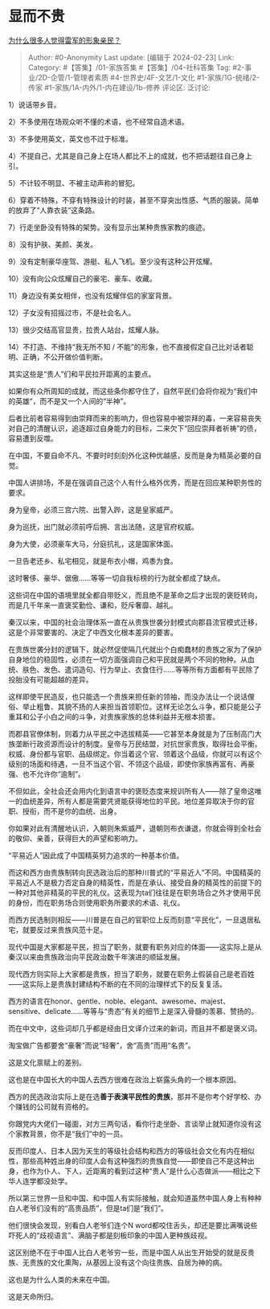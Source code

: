 # 显而不贵
[为什么很多人觉得雷军的形象亲民？](https://www.zhihu.com/question/50706706/answer/3406540914)

> Author: #0-Anonymity
> Last update: [编辑于 2024-02-23]
> Link:
> Category: #【答集】/01-家族答集 #【答集】/04-社科答集
> Tag: #2-事业/2D-企管/1-管理者素质 #4-世界史/4F-文艺/1-文化 #1-家族/1G-统绪/2-传家 #1-家族/1A-内外/1-内在建设/1b-修养 
> 评论区:
> 泛讨论:

1）说话带乡音。

2）不多使用在场观众听不懂的术语，也不经常自造术语。

3）不多使用英文，英文也不过于标准。

4）不提自己，尤其是自己身上在场人都比不上的成就，也不把话题往自己身上引。

5）不计较不明显、不被主动声称的冒犯。

6）穿着不特殊，不穿有特殊设计的时装，甚至不穿突出性感、气质的服装。简单的放弃了“人靠衣装“这条路。

7）行走坐卧没有特殊的架势。没有显示出某种贵族家教的痕迹。

8）没有护肤、美颜、美发。

9）没有定制豪华座驾、游艇、私人飞机。至少没有这种公开炫耀。

10）没有向公众炫耀自己的豪宅、豪车、收藏。

11）身边没有美女相伴，也没有炫耀伴侣的家室背景。

12）子女没有招摇过市，不是社会名人。

13）很少交结高官显贵，拉贵人站台，炫耀人脉。

14）不打造、不维持“我无所不知 / 不能”的形象，也不直接假定自己比对话者聪明、正确，不公开做价值判断。

其实这些是“贵人”们和平民拉开距离的主要点。

如果你有众所周知的成就，而这些条你都守住了，自然平民们会将你视为“我们中的英雄”，而不是又一个人间的“半神”。

后者比前者容易得到由崇拜而来的影响力，但也容易中被崇拜的毒，一来容易丧失对自己的清醒认识，追逐超过自身能力的目标，二来欠下“回应崇拜者祈祷”的债，容易遭到反噬。

在中国，不要自命不凡、不要时时刻刻外化这种优越感，反而是身为精英必要的自觉。

中国人讲排场，不是在强调自己这个人有什么格外优秀，而是在回应某种职务性的要求。

身为皇帝，必须三宫六院、出警入跸，这是皇家威严。

身为巡抚，出门就必须前呼后拥、言出法随，这是官府权威。

身为大使，必须豪车大马，分庭抗礼，这是国家体面。

一旦告老还乡、私宅相见，就是布衣小帽，鸡黍为食。

这时奢侈、豪华、倨傲……等等一切自我标榜的行为就全都成了缺点。

这些词在中国的语境里就全都自带贬义，而且绝不是革命之后才出现的褒贬转向，而是几千年来一直褒奖勤俭、谦和，贬斥奢靡、越礼。

秦汉以来，中国的社会治理体系一直在从贵族世袭分封模式向郡县流官模式迁移，这是个非常要害的、决定了中西文化根本差异的要害。

在贵族世袭分封的逻辑下，就必然促使隔几代就出个白痴蠢材的贵族之家为了保护自身地位的稳固性，必须在一切方面强调自己和平民就是两个不同的物种。从血统、肤色、发色、遣词造句、行为举止、衣食住行……等等所有方面都有平民除了投胎没有可能超越的差异。

这样即使平民造反，也只能选一个贵族来担任新的领袖，而没办法让一个说话俚俗、举止粗鲁、其貌不扬的人来担当首领职位。这样无论怎么斗争，都只能是公子重耳和公子小白之间的斗争，对贵族家族的总体利益并无根本损害。

而郡县官僚体制，则着力从平民之中选拔精英——它甚至本身就是为了压制高门大族垄断行政资源而设计的制度。皇帝与万民结盟，对抗世家贵族，取得社会平衡。权威、身份都与官职、品级绑定。你当着这个官、领着这个品级，你就可以有这个级别的场面和待遇，一旦不当这个官、不领这个品级，即使你家族再富有、再豪强、也不允许你“逾制”。

不但如此，全社会还会用内化到语言中的褒贬态度来规训所有人——除了皇帝这唯一的血统差异，所有人都是需要凭贤能获得地位的平民。地位差异取决于你的官职、授衔，而不是你的血统、出身。

你如果对此有清醒地认识，入朝则朱紫威严，退朝则布衣谦退，你就会得到全社会的敬仰、亲善，获得巨大的声望和影响力。

“平易近人”因此成了中国精英努力追求的一种基本价值。

而这和西方由贵族制转向民选政治后的那种川普式的“平易近人”不同。中国精英的平易近人不是极力否定自身的精英性，而是在承认、接受自身的精英性的前提下的一种对其他非精英的平民的礼仪。这表现为ta们往往是在职务场合之外才使用平民的身份，而在职务场合则使用职务所要求的术语、礼仪。

而西方民选制则相反——川普是在自己的官职位上反而刻意“平民化”，一旦退居私宅，就要反过来贵族风范十足。

现代中国是大家都是平民，担当了职务，就要有职务对应的体面——这实际上是从秦汉以来由贵族政治向平民政治数千年演进的顺延发展。

现代西方则实际上大家都是贵族，担当了职务，就要在职务上假装自己是老百姓——这实际上是贵族封建结构不断的在不同的治理样式下的反复复活。

西方的语言在honor、gentle、noble、elegant、awesome、majest、sensitive、delicate……等等与“贵态”有关的细节上是深入骨髓的羡慕、赞扬的。

而在中文中，这些词却几乎都是经由日文译介过来的新词，而且并不都是褒义词。

淘宝做广告都要舍“豪奢”而说“轻奢”，舍“高贵”而用“名贵”。

这是文化禀赋上的差别。

这也是在中国长大的中国人去西方很难在政治上崭露头角的一个根本原因。

西方的民选政治实际上是在选**善于表演平民性的贵族**，那并不是你考个好学校、办个赚钱的公司就有资格的。

你跟党内大佬们一碰面，对方三两句话，看你行走坐卧、言谈举止就知道你没有这个家教背景，你不是“我们”中的一员。

反而印度人、日本人因为天生的等级社会结构和西方的等级社会文化有内在相似性，那些高种姓出身的印度人会有这种强烈的贵族自觉——即使自己不是这种出身，也作为仆人、下人，近距离的看到过这种“贵人”是什么心态做派——相比之下华人连学都没处学。

所以第三世界一旦和中国、和中国人有实际接触，就会知道虽然中国人身上有种种白人老爷们没有的“高贵品质”，但是ta们是“我们”。

他们很快会发现，别看白人老爷们连个N word都咬住舌头，却还是要比满嘴说些吓死人的“歧视语言”、满脑子都是刻板印象的中国人更种族歧视。

这区别绝不在于中国人比白人老爷穷一些，而是中国人从出生开始受的就是反贵族、无贵族的文化熏陶，从基因上没有这个向往贵族、自居为神的病。

这也是为什么人类的未来在中国。

这是天命所归。
